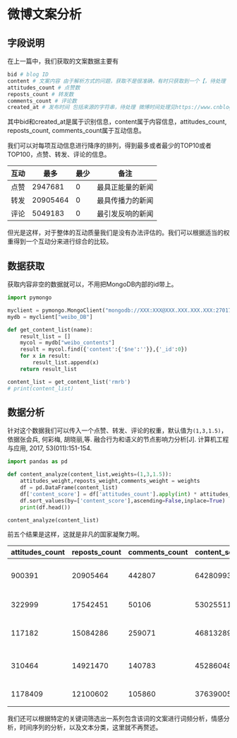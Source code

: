 # 微博文案分析

## 字段说明

在上一篇中，我们获取的文案数据主要有
```python
bid # blog ID
content # 文案内容 由于解析方式的问题，获取不是很准确，有时只获取到一个【，待处理
attitudes_count # 点赞数
reposts_count # 转发数
comments_count # 评论数
created_at # 发布时间 包括来源的字符串，待处理 微博时间处理见https://www.cnblogs.com/c-x-a/archive/2004/01/13/8508824.html
```

其中bid和created_at是属于识别信息，content属于内容信息，attitudes_count, reposts_count, comments_count属于互动信息。

我们可以对每项互动信息进行降序的排列，得到最多或者最少的TOP10或者TOP100，点赞、转发、评论的信息。

|互动|最多|最少|备注|
|-|-|-|-|
|点赞|2947681|0|最具正能量的新闻
|转发|20905464|0|最具传播力的新闻
|评论|5049183|0|最引发反响的新闻

但光是这样，对于整体的互动质量我们是没有办法评估的。我们可以根据适当的权重得到一个互动分来进行综合的比较。

## 数据获取

获取内容非空的数据就可以，不用把MongoDB内部的id带上。

```python
import pymongo

myclient = pymongo.MongoClient("mongodb://XXX:XXX@XXX.XXX.XXX.XXX:27017/")
mydb = myclient["weibo_DB"]

def get_content_list(name):
    result_list = []
    mycol = mydb["weibo_contents"]
    result = mycol.find({'content':{'$ne':''}},{'_id':0})
    for x in result:
        result_list.append(x)
    return result_list

content_list = get_content_list('rmrb')
# print(content_list)
```

## 数据分析

针对这个数据我们可以传入一个点赞、转发、评论的权重，默认值为`(1,3,1.5)`，依据张会兵, 何彩梅, 胡晓丽,等. 融合行为和语义的节点影响力分析[J]. 计算机工程与应用, 2017, 53(011):151-154.

```python
import pandas as pd

def content_analyze(content_list,weights=(1,3,1.5)):
    attitudes_weight,reposts_weight,comments_weight = weights
    df = pd.DataFrame(content_list)
    df['content_score'] = df['attitudes_count'].apply(int) * attitudes_weight + df['reposts_count'].apply(int) * reposts_weight + df['comments_count'].apply(int) * comments_weight
    df.sort_values(by=['content_score'],ascending=False,inplace=True)
    print(df.head())

content_analyze(content_list)
```

前五个结果是这样，这就是非凡的国家凝聚力啊。

|attitudes_count|reposts_count|comments_count|content_score|created_at|notes|bid|
|-|-|-|-|-|-|-|
|900391|20905464|442807|64280993.5|2018-05-11 23:59:50|汶川10周年|GgdfidjFm|
|322999|17542451|50106|53025511.0|02月05日 15:37|新冠求助|IsNq8eiI5|
|117182|15084286|259071|46813289.5|2019-10-01 00:00:22|2019年国庆|I9o0Cmx2f|
|310464|14921470|140783|45286048.5|2018-10-01 07:00:03|2018年国庆|GBQGn7iv6|
|1178409|12100602|105860|37639005.0|01月23日 07:17|新冠武汉|IqLAOtwIF|

我们还可以根据特定的关键词筛选出一系列包含该词的文案进行词频分析，情感分析，时间序列的分析，以及文本分类，这里就不再赘述。